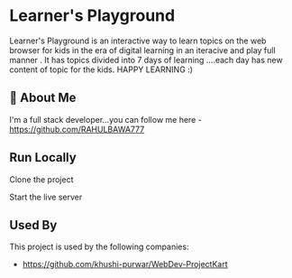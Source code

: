 
# Learner's Playground

Learner's Playground is an interactive way to learn topics on the web browser for kids in the era of digital learning in an iteracive and play full manner .
It has topics divided into 7 days of learning ....each day has new content of topic for the kids.
HAPPY LEARNING :)



## 🚀 About Me
I'm a full stack developer...you can follow me here -https://github.com/RAHULBAWA777


## Run Locally

Clone the project


Start the live server


## Used By

This project is used by the following companies:

- https://github.com/khushi-purwar/WebDev-ProjectKart

